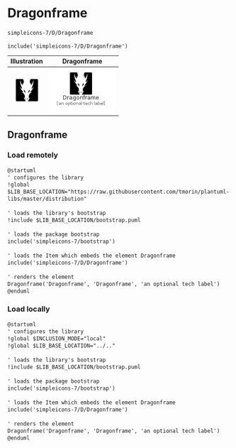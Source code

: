 # Dragonframe


```text
simpleicons-7/D/Dragonframe
```

```text
include('simpleicons-7/D/Dragonframe')
```



| Illustration | Dragonframe |
| :---: | :---: |
| ![illustration for Illustration](../../simpleicons-7/D/Dragonframe.png) | ![illustration for Dragonframe](../../simpleicons-7/D/Dragonframe.Local.png) |




## Dragonframe

### Load remotely
```plantuml
@startuml
' configures the library
!global $LIB_BASE_LOCATION="https://raw.githubusercontent.com/tmorin/plantuml-libs/master/distribution"

' loads the library's bootstrap
!include $LIB_BASE_LOCATION/bootstrap.puml

' loads the package bootstrap
include('simpleicons-7/bootstrap')

' loads the Item which embeds the element Dragonframe
include('simpleicons-7/D/Dragonframe')

' renders the element
Dragonframe('Dragonframe', 'Dragonframe', 'an optional tech label')
@enduml
```

### Load locally
```plantuml
@startuml
' configures the library
!global $INCLUSION_MODE="local"
!global $LIB_BASE_LOCATION="../.."

' loads the library's bootstrap
!include $LIB_BASE_LOCATION/bootstrap.puml

' loads the package bootstrap
include('simpleicons-7/bootstrap')

' loads the Item which embeds the element Dragonframe
include('simpleicons-7/D/Dragonframe')

' renders the element
Dragonframe('Dragonframe', 'Dragonframe', 'an optional tech label')
@enduml
```

